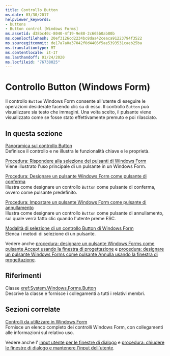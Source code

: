 ```yaml
---
title: Controllo Button
ms.date: 03/30/2017
helpviewer_keywords:
- buttons
- Button control [Windows Forms]
ms.assetid: d38bc40c-8040-4f19-9e88-2c665b0ab80b
ms.openlocfilehash: 20ef3126cd2234bc8daa42ceaca91223794f3522
ms.sourcegitcommit: de17a7a0a37042f0d4406f5ae5393531caeb25ba
ms.translationtype: MT
ms.contentlocale: it-IT
ms.lasthandoff: 01/24/2020
ms.locfileid: "76738025"
---
```

# <a name="button-control-windows-forms"></a>Controllo Button (Windows Form)
Il controllo `Button` Windows Form consente all'utente di eseguire le operazioni desiderate facendo clic su di esso. Il controllo `Button` può visualizzare sia testo che immagini. Una volta scelto, il pulsante viene visualizzato come se fosse stato effettivamente premuto e poi rilasciato.  
  
## <a name="in-this-section"></a>In questa sezione  
 [Panoramica sul controllo Button](button-control-overview-windows-forms.md)  
 Definisce il controllo e ne illustra le funzionalità chiave e le proprietà.  
  
 [Procedura: Rispondere alla selezione dei pulsanti di Windows Form](how-to-respond-to-windows-forms-button-clicks.md)  
 Viene illustrato l'uso principale di un pulsante in un Windows Form.  
  
 [Procedura: Designare un pulsante Windows Form come pulsante di conferma](how-to-designate-a-windows-forms-button-as-the-accept-button.md)  
 Illustra come designare un controllo `Button` come pulsante di conferma, ovvero come pulsante predefinito.  
  
 [Procedura: Impostare un pulsante Windows Form come pulsante di annullamento](how-to-designate-a-windows-forms-button-as-the-cancel-button.md)  
 Illustra come designare un controllo `Button` come pulsante di annullamento, sul quale verrà fatto clic quando l'utente preme ESC.  
  
 [Modalità di selezione di un controllo Button di Windows Form](ways-to-select-a-windows-forms-button-control.md)  
 Elenca i metodi di selezione di un pulsante.  
  
 Vedere anche [procedura: designare un pulsante Windows Forms come pulsante Accept usando la finestra di progettazione](designate-a-wf-button-as-the-accept-button-using-the-designer.md) e [procedura: designare un pulsante Windows Forms come pulsante Annulla usando la finestra di progettazione](designate-a-wf-button-as-the-cancel-button-using-the-designer.md).  
  
## <a name="reference"></a>Riferimenti  
 Classe <xref:System.Windows.Forms.Button>  
 Descrive la classe e fornisce i collegamenti a tutti i relativi membri.  
  
## <a name="related-sections"></a>Sezioni correlate  
 [Controlli da utilizzare in Windows Form](controls-to-use-on-windows-forms.md)  
 Fornisce un elenco completo dei controlli Windows Form, con collegamenti alle informazioni sul relativo uso.  
  
 Vedere anche l' [input utente per le finestre di dialogo](https://docs.microsoft.com/previous-versions/visualstudio/visual-studio-2010/1s9ws53w(v=vs.100)) e [procedura: chiudere le finestre di dialogo e mantenere l'input dell'utente](https://docs.microsoft.com/previous-versions/visualstudio/visual-studio-2010/65ad5907(v=vs.100)).
